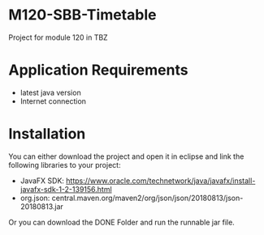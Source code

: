 # M120-SBB-Timetable
Project for module 120 in TBZ

# Application Requirements
- latest java version
- Internet connection

# Installation
You can either download the project and open it in eclipse and link the following libraries to your project:
- JavaFX SDK: https://www.oracle.com/technetwork/java/javafx/install-javafx-sdk-1-2-139156.html
- org.json: central.maven.org/maven2/org/json/json/20180813/json-20180813.jar

Or you can download the DONE Folder and run the runnable jar file.